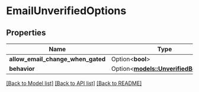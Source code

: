 # EmailUnverifiedOptions

## Properties

Name | Type | Description | Notes
------------ | ------------- | ------------- | -------------
**allow_email_change_when_gated** | Option<**bool**> |  | [optional]
**behavior** | Option<[**models::UnverifiedBehavior**](UnverifiedBehavior.md)> |  | [optional]

[[Back to Model list]](../README.md#documentation-for-models) [[Back to API list]](../README.md#documentation-for-api-endpoints) [[Back to README]](../README.md)


